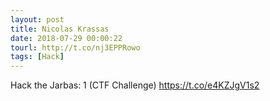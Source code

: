 ```yaml
---
layout: post
title: Nicolas Krassas
date: 2018-07-29 00:00:22
tourl: http://t.co/nj3EPPRowo
tags: [Hack]
---
```

Hack the Jarbas: 1 (CTF Challenge) https://t.co/e4KZJgV1s2